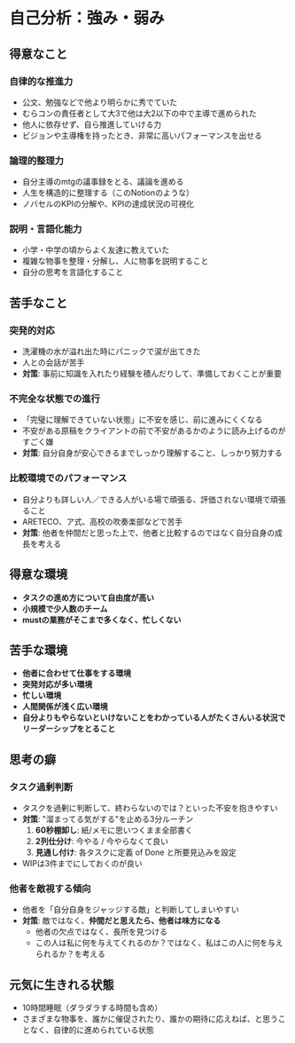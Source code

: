 # 自己分析：強み・弱み

## 得意なこと

### 自律的な推進力
- 公文、勉強などで他より明らかに秀でていた
- むらコンの責任者として大3で他は大2以下の中で主導で進められた
- 他人に依存せず、自ら推進していける力
- ビジョンや主導権を持ったとき、非常に高いパフォーマンスを出せる

### 論理的整理力
- 自分主導のmtgの議事録をとる、議論を進める
- 人生を構造的に整理する（このNotionのような）
- ノバセルのKPIの分解や、KPIの達成状況の可視化

### 説明・言語化能力
- 小学・中学の頃からよく友達に教えていた
- 複雑な物事を整理・分解し、人に物事を説明すること
- 自分の思考を言語化すること

## 苦手なこと

### 突発的対応
- 洗濯機の水が溢れ出た時にパニックで涙が出てきた
- 人との会話が苦手
- **対策**: 事前に知識を入れたり経験を積んだりして、準備しておくことが重要

### 不完全な状態での進行
- 「完璧に理解できていない状態」に不安を感じ、前に進みにくくなる
- 不安がある原稿をクライアントの前で不安があるかのように読み上げるのがすごく嫌
- **対策**: 自分自身が安心できるまでしっかり理解すること、しっかり努力する

### 比較環境でのパフォーマンス
- 自分よりも詳しい人／できる人がいる場で頑張る、評価されない環境で頑張ること
- ARETECO、ア式、高校の吹奏楽部などで苦手
- **対策**: 他者を仲間だと思った上で、他者と比較するのではなく自分自身の成長を考える

## 得意な環境

- **タスクの進め方について自由度が高い**
- **小規模で少人数のチーム**
- **mustの業務がそこまで多くなく、忙しくない**

## 苦手な環境

- **他者に合わせて仕事をする環境**
- **突発対応が多い環境**
- **忙しい環境**
- **人間関係が浅く広い環境**
- **自分よりもやらないといけないことをわかっている人がたくさんいる状況でリーダーシップをとること**

## 思考の癖

### タスク過剰判断
- タスクを過剰に判断して、終わらないのでは？といった不安を抱きやすい
- **対策**: "溜まってる気がする"を止める3分ルーチン
  1. **60秒棚卸し**: 紙/メモに思いつくまま全部書く
  2. **2列仕分け**: 今やる / 今やらなくて良い
  3. **見通し付け**: 各タスクに定義 of Done と所要見込みを設定
- WIPは3件までにしておくのが良い

### 他者を敵視する傾向
- 他者を「自分自身をジャッジする敵」と判断してしまいやすい
- **対策**: 敵ではなく、**仲間だと思えたら、他者は味方になる**
  - 他者の欠点ではなく、長所を見つける
  - この人は私に何を与えてくれるのか？ではなく、私はこの人に何を与えられるか？を考える

## 元気に生きれる状態

- 10時間睡眠（ダラダラする時間も含め）
- さまざまな物事を、誰かに催促されたり、誰かの期待に応えねば、と思うことなく、自律的に進められている状態
